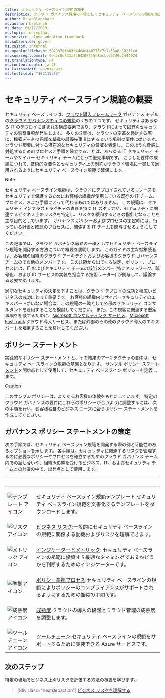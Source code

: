 ```yaml
---
title: セキュリティ ベースライン規範の概要
description: クラウド ガバナンス戦略の一環としてセキュリティ ベースライン規範を策定するアプローチを理解します。
author: BrianBlanchard
ms.author: brblanch
ms.date: 09/17/2019
ms.topic: conceptual
ms.service: cloud-adoption-framework
ms.subservice: govern
ms.custom: internal
ms.openlocfilehash: 5820870fb83d4d04e44b776c7c7e58a8c102f1cd
ms.sourcegitcommit: 9e4bc0e233a24642853f5e8acbeb9746b2444024
ms.translationtype: HT
ms.contentlocale: ja-JP
ms.lasthandoff: 03/04/2021
ms.locfileid: "102115256"
---
```

# <a name="security-baseline-discipline-overview"></a>セキュリティ ベースライン規範の概要

セキュリティ ベースラインは、[クラウド導入フレームワーク](../index.md) ガバナンス モデルの[クラウド ガバナンスの 5 つの規範](../governance-disciplines.md)のうちの 1 つです。 セキュリティはあらゆる IT のデプロイに含まれる構成要素であり、クラウドによって固有のセキュリティの懸案事項が発生します。 多くの企業は、クラウドの変革を検討する際に、機密データの保護を組織の最優先事項にするという規制の要件に従います。 クラウド環境に対する潜在的なセキュリティの脅威を特定し、このような脅威に対処するためのプロセスと手順を確立することは、あらゆる IT セキュリティ チームやサイバー セキュリティ チームにとって優先事項です。 こうした要件の成熟につれて、技術的な要件とセキュリティ上の制約がクラウド環境に一貫して適用されるようにセキュリティ ベースライン規範で確保します。

> [!NOTE]
> セキュリティ ベースライン規範は、クラウドにデプロイされているリソースをセキュリティで保護するためにお客様の組織が使用している既存の IT チーム、プロセス、および手順にとって代わるものではありません。 この規範は、セキュリティ インフラストラクチャの責任を持つ IT スタッフが、セキュリティに関連するビジネス上のリスクを特定し、リスクを緩和するときの指針となることを主な目的としています。 ガバナンス ポリシーおよびプロセスの策定時には、行っている計画と確認のプロセスに、関係する IT チームを関与させるようにしてください。

この記事では、クラウド ガバナンス戦略の一環としてセキュリティ ベースライン規範を開発する方法について概要を説明します。 このガイドの主な対象読者は、お客様の組織のクラウド アーキテクトおよびお客様のクラウド ガバナンス チームのその他のメンバーです。 この規範から出てくる決定、ポリシー、プロセスには、IT およびセキュリティ チームの該当メンバー (特にネットワーク、暗号化、および ID サービスの実装を担当する技術リーダー) が関与して、議論する必要があります。

適切なセキュリティの決定を下すことは、クラウド デプロイの成功と幅広いビジネスの成功にとって重要です。 お客様の組織内にサイバーセキュリティのエキスパートがいない場合は、この規範の一環として外部のセキュリティ コンサルタントを雇用することを検討してください。 また、この規範に関連する懸案事項を相談するために、[Microsoft コンサルティング サービス](https://www.microsoft.com/industry/services/consulting)、[Microsoft FastTrack](https://azure.microsoft.com/programs/azure-fasttrack/) クラウド導入サービス、または外部のその他のクラウド導入のエキスパートを雇用することを検討してください。

## <a name="policy-statements"></a>ポリシー ステートメント

実践的なポリシー ステートメントと、その結果のアーキテクチャの要件は、セキュリティ ベースラインの規範の基盤となります。 [サンプル ポリシー ステートメント](./policy-statements.md)を開始点として使用して、セキュリティ ベースライン ポリシーを定義します。

> [!CAUTION]
> このサンプル ポリシーは、よくあるお客様の体験をもとにしています。 特定のクラウド ガバナンスの要件にこれらのポリシーが合うように調整するには、次の手順を行い、お客様独自のビジネス ニーズに合うポリシー ステートメントを作成してください。

## <a name="develop-governance-policy-statements"></a>ガバナンス ポリシー ステートメントの策定

次の手順では、セキュリティ ベースライン規範を開発する際の例と可能性のあるオプションを示します。 各手順は、セキュリティに関連するリスクを管理するのに必要なポリシーやプロセスを確立するためのクラウド ガバナンス チーム内での話し合いや、組織の影響を受けるビジネス、IT、およびセキュリティ チームとの討議の中で、出発点として使用します。

| <span title="アイコン">&nbsp;</span> | <span title="説明">&nbsp;</span> |
|--|--|
| <br> ![テンプレート アイコン](../../_images/govern/process-template.png) | <br> [セキュリティ ベースライン規範テンプレート](./template.md):セキュリティ ベースライン規範を文書化するテンプレートをダウンロードします。 |
| <br> ![リスク アイコン](../../_images/govern/process-risks.png) | <br> [ビジネス リスク](./business-risks.md):一般的にセキュリティ ベースラインの規範に関係する動機およびリスクを理解できます。 |
| <br> ![メトリック アイコン](../../_images/govern/process-metrics.png) | <br> [インジケーターとメトリック](./metrics-tolerance.md): セキュリティ ベースラインの規範に投資する最適なタイミングであるかどうかを判断するためのインジケーターです。 |
| <br> ![準拠アイコン](../../_images/govern/process-enforce.png) | <br> [ポリシー準拠プロセス](./compliance-processes.md):セキュリティ ベースラインの規範によりポリシーのコンプライアンスがサポートされるようにするための推奨の手順です。 |
| <br> ![成熟度アイコン](../../_images/govern/process-maturity.png) | <br> [成熟度](./discipline-improvement.md):クラウドの導入の段階とクラウド管理の成熟度を調整します。 |
| <br> ![ツールチェーン アイコン](../../_images/govern/process-toolchain.png) | <br> [ツールチェーン](./toolchain.md):セキュリティ ベースラインの規範をサポートするために実装できる Azure サービスです。 |

## <a name="next-steps"></a>次のステップ

特定の環境でビジネス上のリスクを評価する方法の概要を学びます。

> [!div class="nextstepaction"]
> [ビジネス リスクを理解する](./business-risks.md)
